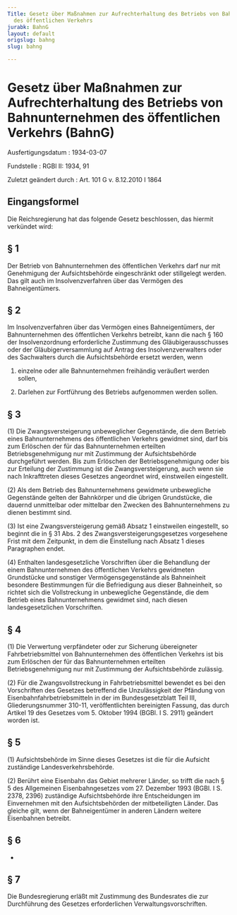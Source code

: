```yaml
---
Title: Gesetz über Maßnahmen zur Aufrechterhaltung des Betriebs von Bahnunternehmen
  des öffentlichen Verkehrs
jurabk: BahnG
layout: default
origslug: bahng
slug: bahng

---
```


# Gesetz über Maßnahmen zur Aufrechterhaltung des Betriebs von Bahnunternehmen des öffentlichen Verkehrs (BahnG)

Ausfertigungsdatum
:   1934-03-07

Fundstelle
:   RGBl II: 1934, 91

Zuletzt geändert durch
:   Art. 101 G v. 8.12.2010 I 1864

## Eingangsformel

Die Reichsregierung hat das folgende Gesetz beschlossen, das hiermit
verkündet wird:

## § 1

Der Betrieb von Bahnunternehmen des öffentlichen Verkehrs darf nur mit
Genehmigung der Aufsichtsbehörde eingeschränkt oder stillgelegt
werden. Das gilt auch im Insolvenzverfahren über das Vermögen des
Bahneigentümers.

## § 2

Im Insolvenzverfahren über das Vermögen eines Bahneigentümers, der
Bahnunternehmen des öffentlichen Verkehrs betreibt, kann die nach §
160 der Insolvenzordnung erforderliche Zustimmung des
Gläubigerausschusses oder der Gläubigerversammlung auf Antrag des
Insolvenzverwalters oder des Sachwalters durch die Aufsichtsbehörde
ersetzt werden, wenn

1.  einzelne oder alle Bahnunternehmen freihändig veräußert werden sollen,


2.  Darlehen zur Fortführung des Betriebs aufgenommen werden sollen.

## § 3

(1) Die Zwangsversteigerung unbeweglicher Gegenstände, die dem Betrieb
eines Bahnunternehmens des öffentlichen Verkehrs gewidmet sind, darf
bis zum Erlöschen der für das Bahnunternehmen erteilten
Betriebsgenehmigung nur mit Zustimmung der Aufsichtsbehörde
durchgeführt werden. Bis zum Erlöschen der Betriebsgenehmigung oder
bis zur Erteilung der Zustimmung ist die Zwangsversteigerung, auch
wenn sie nach Inkrafttreten dieses Gesetzes angeordnet wird,
einstweilen eingestellt.

(2) Als dem Betrieb des Bahnunternehmens gewidmete unbewegliche
Gegenstände gelten der Bahnkörper und die übrigen Grundstücke, die
dauernd unmittelbar oder mittelbar den Zwecken des Bahnunternehmens zu
dienen bestimmt sind.

(3) Ist eine Zwangsversteigerung gemäß Absatz 1 einstweilen
eingestellt, so beginnt die in § 31 Abs. 2 des
Zwangsversteigerungsgesetzes vorgesehene Frist mit dem Zeitpunkt, in
dem die Einstellung nach Absatz 1 dieses Paragraphen endet.

(4) Enthalten landesgesetzliche Vorschriften über die Behandlung der
einem Bahnunternehmen des öffentlichen Verkehrs gewidmeten Grundstücke
und sonstiger Vermögensgegenstände als Bahneinheit besondere
Bestimmungen für die Befriedigung aus dieser Bahneinheit, so richtet
sich die Vollstreckung in unbewegliche Gegenstände, die dem Betrieb
eines Bahnunternehmens gewidmet sind, nach diesen landesgesetzlichen
Vorschriften.

## § 4

(1) Die Verwertung verpfändeter oder zur Sicherung übereigneter
Fahrbetriebsmittel von Bahnunternehmen des öffentlichen Verkehrs ist
bis zum Erlöschen der für das Bahnunternehmen erteilten
Betriebsgenehmigung nur mit Zustimmung der Aufsichtsbehörde zulässig.

(2) Für die Zwangsvollstreckung in Fahrbetriebsmittel bewendet es bei
den Vorschriften des Gesetzes betreffend die Unzulässigkeit der
Pfändung von Eisenbahnfahrbetriebsmitteln in der im Bundesgesetzblatt
Teil III, Gliederungsnummer 310-11, veröffentlichten bereinigten
Fassung, das durch Artikel 19 des Gesetzes vom 5. Oktober 1994 (BGBl.
I S. 2911) geändert worden ist.

## § 5

(1) Aufsichtsbehörde im Sinne dieses Gesetzes ist die für die Aufsicht
zuständige Landesverkehrsbehörde.

(2) Berührt eine Eisenbahn das Gebiet mehrerer Länder, so trifft die
nach § 5 des Allgemeinen Eisenbahngesetzes vom 27. Dezember 1993
(BGBl. I S. 2378, 2396) zuständige Aufsichtsbehörde ihre
Entscheidungen im Einvernehmen mit den Aufsichtsbehörden der
mitbeteiligten Länder. Das gleiche gilt, wenn der Bahneigentümer in
anderen Ländern weitere Eisenbahnen betreibt.

## § 6

-

## § 7

Die Bundesregierung erläßt mit Zustimmung des Bundesrates die zur
Durchführung des Gesetzes erforderlichen Verwaltungsvorschriften.

